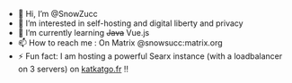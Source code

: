 - 👋 Hi, I’m @SnowZucc
- 👀 I’m interested in self-hosting and digital liberty and privacy
- 🌱 I’m currently learning ~~Java~~ Vue.js
- 📫 How to reach me : On Matrix @snowsucc:matrix.org
- ⚡ Fun fact: I am hosting a powerful Searx instance (with a loadbalancer on 3 servers) on [katkatgo.fr](https://katkatgo.fr) !!

<!---
SnowZucc/SnowZucc is a ✨ special ✨ repository because its `README.md` (this file) appears on your GitHub profile.
You can click the Preview link to take a look at your changes.
--->

